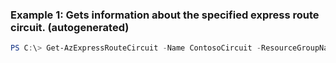### Example 1: Gets information about the specified express route circuit. (autogenerated)
```powershell
PS C:\> Get-AzExpressRouteCircuit -Name ContosoCircuit -ResourceGroupName MyResourceGroup
```


